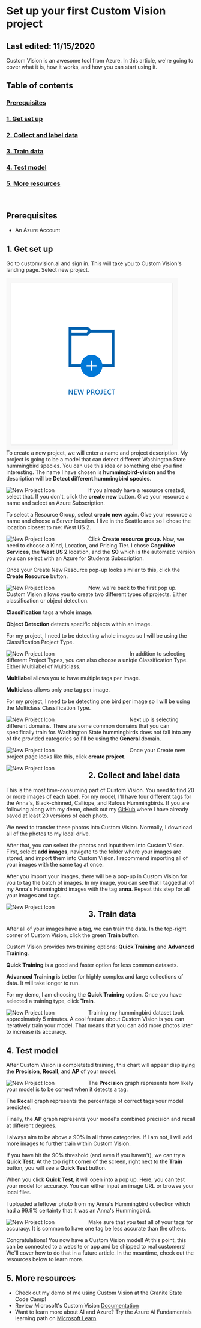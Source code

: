 # Set up your first Custom Vision project
## Last edited: 11/15/2020

Custom Vision is an awesome tool from Azure. In this article, we're going to cover what it is, how it works, and how you can start using it.

## Table of contents

### [Prerequisites](#prerequisites)

### [1. Get set up](#setup)

### [2. Collect and label data](#label)

### [3. Train data](#train)

### [4. Test model](#test)

### [5. More resources](#resources)

<br />

## <a name='prerequisites'>Prerequisites</a>

- An Azure Account

## <a name='setup'>1. Get set up</a>

Go to customvision.ai and sign in. This will take you to Custom Vision's landing page. Select new project.

<img
  src="/documentation/newproject.png"
  alt="New Project Icon"
  style="float: left; margin-right: 90px;"
/>

To create a new project, we will enter a name and project description. My project is going to be a model that can detect different Washington State hummingbird species. You can use this idea or something else you find interesting. The name I have chosen is **hummingbird-vision** and the description will be **Detect different hummingbird species**.

<img
  src="/assets/customvisionintro/name.png"
  alt="New Project Icon"
  style="float: left; margin-right: 90px;"
/>

If you already have a resource created, select that. If you don't, click the **create new** button. Give your resource a name and select an Azure Subscription.

To select a Resource Group, select **create new** again. Give your resource a name and choose a Server location. I live in the Seattle area so I chose the location closest to me: West US 2.

<img
  src="/assets/customvisionintro/createNewResource.png"
  alt="New Project Icon"
  style="float: left; margin-right: 90px;"
/>

Click **Create resource group.** Now, we need to choose a Kind, Location, and Pricing Tier. I chose **Cognitive Services**, the **West US 2** location, and the **S0** which is the automatic version you can select with an Azure for Students Subscription.

Once your Create New Resource pop-up looks similar to this, click the **Create Resource** button.

<img
  src="/assets/customvisionintro/createResource.png"
  alt="New Project Icon"
  style="float: left; margin-right: 90px;"
/>

Now, we're back to the first pop up. Custom Vision allows you to create two different types of projects. Either classification or object detection.

**Classification** tags a whole image.

**Object Detection** detects specific objects within an image.

For my project, I need to be detecting whole images so I will be using the Classification Project Type.

<img
  src="/assets/customvisionintro/projectType.png"
  alt="New Project Icon"
  style="float: left; margin-right: 200px;"
/>

In addition to selecting different Project Types, you can also choose a uniqie Classification Type. Either Multilabel of Multiclass.

**Multilabel** allows you to have multiple tags per image.

**Multiclass** allows only one tag per image.

For my project, I need to be detecting one bird per image so I will be using the Multiclass Classification Type.

<img
  src="/assets/customvisionintro/classificationType.png"
  alt="New Project Icon"
  style="float: left; margin-right: 200px;"
/>

Next up is selecting different domains. There are some common domains that you can specifically train for. Washington State hummingbirds does not fall into any of the provided categories so I'll be using the **General** domain.

<img
  src="/assets/customvisionintro/domain.png"
  alt="New Project Icon"
  style="float: left; margin-right: 200px;"
/>

Once your Create new project page looks like this, click **create project**.

<img
  src="/assets/customvisionintro/createNewProject.png"
  alt="New Project Icon"
  style="float: left; margin-right: 90px;"
/>

## <a name='label'>2. Collect and label data</a>

This is the most time-consuming part of Custom Vision. You need to find 20 or more images of each label. For my model, I'll have four different tags for the Anna's, Black-chinned, Calliope, and Rufous Hummingbirds. If you are following along with my demo, check out my <a href="https://github.com/LocksleyLK/set-up-your-first-Custom-Vision-project" target="_blank">GitHub</a> where I have already saved at least 20 versions of each photo.

We need to transfer these photos into Custom Vision. Normally, I download all of the photos to my local drive.

After that, you can select the photos and input them into Custom Vision. First, selelct **add images**, navigate to the folder where your images are stored, and import them into Custom Vision. I recommend importing all of your images with the same tag at once.

After you import your images, there will be a pop-up in Custom Vision for you to tag the batch of images. In my image, you can see that I tagged all of my Anna's Hummingbird images with the tag **anna**. Repeat this step for all your images and tags.

<img
  src="/assets/customvisionintro/tagImages.png"
  alt="New Project Icon"
  style="float: left; margin-right: 90px;"
/>

## <a name='train'>3. Train data</a>

After all of your images have a tag, we can train the data. In the top-right corner of Custom Vision, click the green **Train** button.

Custom Vision provides two training options: **Quick Training** and **Advanced Training**.

**Quick Training** is a good and faster option for less common datasets.

**Advanced Training** is better for highly complex and large collections of data. It will take longer to run.

For my demo, I am choosing the **Quick Training** option. Once you have selected a training type, click **Train**.

<img
  src="/assets/customvisionintro/train.png"
  alt="New Project Icon"
  style="float: left; margin-right: 90px;"
/>

Training my hummingbird dataset took approximately 5 minutes. A cool feature about Custom Vision is you can iteratively train your model. That means that you can add more photos later to increase its accuracy.

## <a name='test'>4. Test model</a>

After Custom Vision is completeted training, this chart will appear displaying the **Precision**, **Recall**, and **AP** of your model.

<img
  src="/assets/customvisionintro/data.png"
  alt="New Project Icon"
  style="float: left; margin-right: 90px;"
/>

The **Precision** graph represents how likely your model is to be correct when it detects a tag.

The **Recall** graph represents the percentage of correct tags your model predicted.

Finally, the **AP** graph represents your model's combined precision and recall at different degrees.

I always aim to be above a 90% in all three categories. If I am not, I will add more images to further train within Custom Vision.

If you have hit the 90% threshold (and even if you haven't), we can try a **Quick Test**. At the top right corner of the screen, right next to the **Train** button, you will see a **Quick Test** button.

When you click **Quick Test**, it will open into a pop up. Here, you can test your model for accuracy. You can either input an image URL or browse your local files.

I uploaded a leftover photo from my Anna's Hummingbird collection which had a 99.9% certainty that it was an Anna's Hummingbird.

<img
  src="/assets/customvisionintro/quickTest.png"
  alt="New Project Icon"
  style="float: left; margin-right: 90px;"
/>

Make sure that you test all of your tags for accuracy. It is common to have one tag be less accurate than the others.

Congratulations! You now have a Custom Vision model! At this point, this can be connected to a website or app and be shipped to real customers! We'll cover how to do that in a future article. In the meantime, check out the resources below to learn more.

## <a name='resources'>5. More resources</a>

- Check out my demo of me using Custom Vision at the Granite State Code Camp!
- Review Microsoft's Custom Vision <a href="https://docs.microsoft.com/en-us/azure/cognitive-services/custom-vision-service/" target="_blank">Documentation</a>
- Want to learn more about AI and Azure? Try the Azure AI Fundamentals learning path on <a href="https://docs.microsoft.com/en-us/learn/certifications/azure-ai-fundamentals" target="_blank">Microsoft Learn</a>

